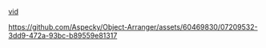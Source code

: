 [vid](https://streamable.com/pyvc3v)

https://github.com/Aspecky/Object-Arranger/assets/60469830/07209532-3dd9-472a-93bc-b89559e81317

